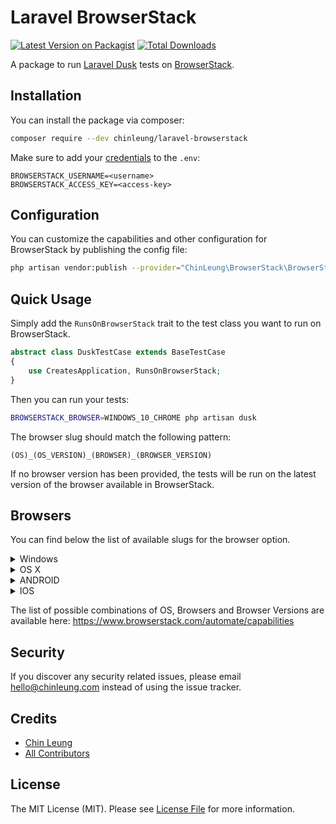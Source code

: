 # Laravel BrowserStack

[![Latest Version on Packagist](https://img.shields.io/packagist/v/chinleung/laravel-browserstack.svg?style=flat-square)](https://packagist.org/packages/chinleung/laravel-browserstack)
[![Total Downloads](https://img.shields.io/packagist/dt/chinleung/laravel-browserstack.svg?style=flat-square)](https://packagist.org/packages/chinleung/laravel-browserstack)

A package to run [Laravel Dusk](https://github.com/laravel/dusk) tests on [BrowserStack](https://www.browserstack.com).

## Installation

You can install the package via composer:

```bash
composer require --dev chinleung/laravel-browserstack
```

Make sure to add your [credentials](https://www.browserstack.com/accounts/settings) to the `.env`:

```
BROWSERSTACK_USERNAME=<username>
BROWSERSTACK_ACCESS_KEY=<access-key>
```

## Configuration

You can customize the capabilities and other configuration for BrowserStack by publishing the config file:

```bash
php artisan vendor:publish --provider="ChinLeung\BrowserStack\BrowserStackServiceProvider" --tag="config"
```

## Quick Usage

Simply add the `RunsOnBrowserStack` trait to the test class you want to run on BrowserStack.

```php
abstract class DuskTestCase extends BaseTestCase
{
    use CreatesApplication, RunsOnBrowserStack;
}
```

Then you can run your tests:

```bash
BROWSERSTACK_BROWSER=WINDOWS_10_CHROME php artisan dusk
```

The browser slug should match the following pattern:

```
(OS)_(OS_VERSION)_(BROWSER)_(BROWSER_VERSION)
```

If no browser version has been provided, the tests will be run on the latest version of the browser available in BrowserStack.

## Browsers

You can find below the list of available slugs for the browser option.

<details>
  <summary>Windows</summary>
  
- WINDOWS_10_IE
- WINDOWS_10_EDGE
- WINDOWS_10_CHROME
- WINDOWS_10_FIREFOX
- WINDOWS_8.1_IE
- WINDOWS_8.1_EDGE
- WINDOWS_8.1_CHROME
- WINDOWS_8.1_FIREFOX
- WINDOWS_8_IE
- WINDOWS_8_EDGE
- WINDOWS_8_CHROME
- WINDOWS_8_FIREFOX
- WINDOWS_7_IE
- WINDOWS_7_EDGE
- WINDOWS_7_CHROME
- WINDOWS_7_FIREFOX
- WINDOWS_XP_IE
- WINDOWS_XP_CHROME
- WINDOWS_XP_FIREFOX
- WINDOWS_XP_OPERA
</details>

<details>
  <summary>OS X</summary>
  
- MACOS_CATALINA_SAFARI
- MACOS_CATALINA_CHROME
- MACOS_CATALINA_FIREFOX
- MACOS_CATALINA_EDGE
- MACOS_MOJAVE_SAFARI
- MACOS_MOJAVE_CHROME
- MACOS_MOJAVE_FIREFOX
- MACOS_MOJAVE_OPERA
- MACOS_HIGH_SIERRA_SAFARI
- MACOS_HIGH_SIERRA_CHROME
- MACOS_HIGH_SIERRA_FIREFOX
- MACOS_HIGH_SIERRA_OPERA
- MACOS_SIERRA_SAFARI
- MACOS_SIERRA_CHROME
- MACOS_SIERRA_FIREFOX
- MACOS_SIERRA_OPERA
- MACOS_EL_CAPITAN_SAFARI
- MACOS_EL_CAPITAN_CHROME
- MACOS_EL_CAPITAN_FIREFOX
- MACOS_EL_CAPITAN_OPERA
- MACOS_YOSEMITE_SAFARI
- MACOS_YOSEMITE_CHROME
- MACOS_YOSEMITE_FIREFOX
- MACOS_YOSEMITE_OPERA
- MACOS_MOUNTAIN_LION_SAFARI
- MACOS_MOUNTAIN_LION_CHROME
- MACOS_MOUNTAIN_LION_FIREFOX
- MACOS_MOUNTAIN_LION_OPERA
- MACOS_LION_SAFARI
- MACOS_LION_CHROME
- MACOS_LION_FIREFOX
- MACOS_LION_OPERA
- MACOS_SNOW_LEOPARD_SAFARI
- MACOS_SNOW_LEOPARD_CHROME
- MACOS_SNOW_LEOPARD_FIREFOX
- MACOS_SNOW_LEOPARD_OPERA
</details>

<details>
  <summary>ANDROID</summary>
  
- ANDROID_SAMSUNG_GALAXY_S9_PLUS
- ANDROID_SAMSUNG_GALAXY_S8_PLUS
- ANDROID_SAMSUNG_GALAXY_S10E
- ANDROID_SAMSUNG_GALAXY_S10_PLUS
- ANDROID_SAMSUNG_GALAXY_S10
- ANDROID_SAMSUNG_GALAXY_NOTE_10_PLUS
- ANDROID_SAMSUNG_GALAXY_NOTE_10
- ANDROID_SAMSUNG_GALAXY_A10
- ANDROID_SAMSUNG_GALAXY_NOTE_9
- ANDROID_SAMSUNG_GALAXY_S9_PLUS
- ANDROID_SAMSUNG_GALAXY_S9
- ANDROID_SAMSUNG_GALAXY_NOTE_8
- ANDROID_SAMSUNG_GALAXY_A8
- ANDROID_SAMSUNG_GALAXY_S8
- ANDROID_SAMSUNG_GALAXY_S7
- ANDROID_SAMSUNG_GALAXY_NOTE_4
- ANDROID_SAMSUNG_GALAXY_S6
- ANDROID_GOOGLE_PIXEL_4_XL
- ANDROID_GOOGLE_PIXEL_4
- ANDROID_GOOGLE_PIXEL_3
- ANDROID_GOOGLE_PIXEL_3_XL
- ANDROID_GOOGLE_PIXEL_3A
- ANDROID_GOOGLE_PIXEL_3A_XL
- ANDROID_GOOGLE_PIXEL_2
- ANDROID_GOOGLE_PIXEL
- ANDROID_GOOGLE_NEXUS_6
- ANDROID_GOOGLE_NEXUS_5
- ANDROID_MOTOROLA_MOTO_G7_PLAY
- ANDROID_MOTOROLA_MOTO_X_2ND_GEN
- ANDROID_ONEPLUS_7
- ANDROID_ONEPLUS_6T
</details>



<details>
  <summary>IOS</summary>

- IOS_IPHONE_XS
- IOS_IPHONE_11_PRO_MAX
- IOS_IPHONE_11_PRO
- IOS_IPHONE_11
- IOS_IPHONE_XS
- IOS_IPHONE_XS_MAX
- IOS_IPHONE_XR
- IOS_IPHONE_X
- IOS_IPHONE_8
- IOS_IPHONE_8_PLUS
- IOS_IPHONE_7
- IOS_IPHONE_7_PLUS
- IOS_IPHONE_6S
- IOS_IPHONE_6_PLUS
- IOS_IPHONE_6
- IOS_IPHONE_SE
- IOS_IPAD_PRO_12.9_2018
- IOS_IPAD_7TH
- IOS_IPAD_PRO_11_2018
- IOS_IPAD_MINI_2019
- IOS_IPAD_AIR_2019
- IOS_IPAD_PRO_9.7_2016
- IOS_IPAD_PRO_12.9_2017
- IOS_IPAD_MINI_4
- IOS_IPAD_6TH
- IOS_IPAD_5TH
</details>

The list of possible combinations of OS, Browsers and Browser Versions are available here: https://www.browserstack.com/automate/capabilities

## Security

If you discover any security related issues, please email hello@chinleung.com instead of using the issue tracker.

## Credits

- [Chin Leung](https://github.com/chinleung)
- [All Contributors](../../contributors)

## License

The MIT License (MIT). Please see [License File](LICENSE.md) for more information.
